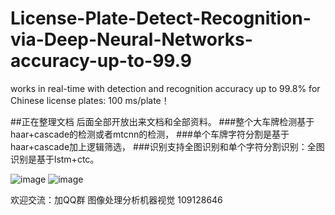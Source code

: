 # License-Plate-Detect-Recognition-via-Deep-Neural-Networks-accuracy-up-to-99.9
works in real-time with detection and recognition accuracy up to 99.8% for Chinese license plates: 100 ms/plate！

##正在整理文档 后面全部开放出来文档和全部资料。
###整个大车牌检测基于haar+cascade的检测或者mtcnn的检测，
###单个车牌字符分割是基于haar+cascade加上逻辑筛选，
###识别支持全图识别和单个字符分割识别：全图识别是基于lstm+ctc。



![image](https://github.com/zhubenfu/License-Plate-Detect-Recognition-via-Deep-Neural-Networks-accuracy-up-to-99.9/blob/master/result_plateCard/QQ%E5%9B%BE%E7%89%8720180529195834.png)
![image](https://github.com/zhubenfu/License-Plate-Detect-Recognition-via-Deep-Neural-Networks-accuracy-up-to-99.9/blob/master/result_plateCard/QQ%E5%9B%BE%E7%89%8720180529195858.png)


欢迎交流：加QQ群 图像处理分析机器视觉 109128646
